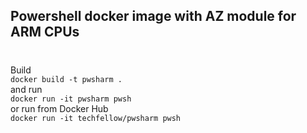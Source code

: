 ## Powershell docker image with AZ module for ARM CPUs
# 
Build<br>
``docker build -t pwsharm . `` <br>
and run <br>
 ``docker run -it pwsharm pwsh `` <br> 
or run from Docker Hub <br>
``docker run -it techfellow/pwsharm pwsh``